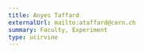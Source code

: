 ```yaml
---
title: Anyes Taffard
externalUrl: mailto:ataffard@cern.ch
summary: Faculty, Experiment
type: ucirvine
---
```

